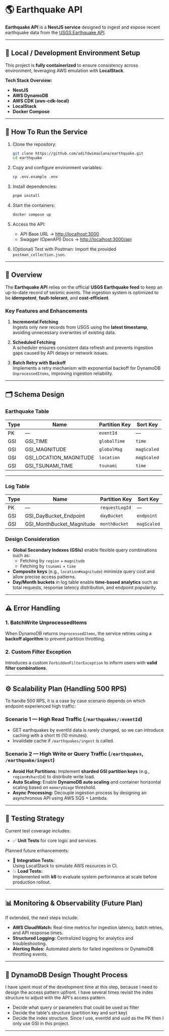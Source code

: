 # 🌎 Earthquake API

**Earthquake API** is a **NestJS service** designed to ingest and expose recent earthquake data from the [USGS Earthquake API](https://earthquake.usgs.gov/).  

---

## 🧱 Local / Development Environment Setup

This project is **fully containerized** to ensure consistency across environment, leveraging AWS emulation with **LocalStack**.

**Tech Stack Overview:**
- **NestJS**
- **AWS DynamoDB**
- **AWS CDK (aws-cdk-local)**
- **LocalStack**
- **Docker Compose**

---

## 🚀 How To Run the Service

1. Clone the repository:
   ```bash
   git clone https://github.com/adifdwimaulana/earthquake.git
   cd earthquake
   ```

2. Copy and configure environment variables:
   ```bash
   cp .env.example .env
   ```

3. Install dependencies:
   ```bash
   pnpm install
   ```

4. Start the containers:
   ```bash
   docker compose up
   ```

5. Access the API:
   - API Base URL → [http://localhost:3000](http://localhost:3000)
   - Swagger (OpenAPI) Docs → [http://localhost:3000/api](http://localhost:3000/api)

6. (Optional) Test with Postman:
   Import the provided `postman_collection.json`.

---

## 📖 Overview

The **Earthquake API** relies on the official **USGS Earthquake feed** to keep an up-to-date record of seismic events. The ingestion system is optimized to be **idempotent**, **fault-tolerant**, and **cost-efficient**.

### Key Features and Enhancements

1. **Incremental Fetching**  
   Ingests only *new* records from USGS using the **latest timestamp**, avoiding unnecessary overwrites of existing data.

2. **Scheduled Fetching**  
   A scheduler ensures consistent data refresh and prevents ingestion gaps caused by API delays or network issues.

3. **Batch Retry with Backoff**  
   Implements a retry mechanism with exponential backoff for DynamoDB `UnprocessedItems`, improving ingestion reliability.

---

## 🗂 Schema Design

### Earthquake Table

| Type | Name                     | Partition Key | Sort Key  |
|------|---------------------------|----------------|-----------|
| PK   | —                         | `eventId`      | —         |
| GSI  | GSI_TIME                 | `globalTime`   | `time`    |
| GSI  | GSI_MAGNITUDE            | `globalMag`    | `magScaled` |
| GSI  | GSI_LOCATION_MAGNITUDE   | `location`     | `magScaled` |
| GSI  | GSI_TSUNAMI_TIME         | `tsunami`      | `time`    |

---

### Log Table

| Type | Name                        | Partition Key | Sort Key   |
|------|-----------------------------|----------------|------------|
| PK   | —                           | `requestLogId` | —          |
| GSI  | GSI_DayBucket_Endpoint      | `dayBucket`    | `endpoint` |
| GSI  | GSI_MonthBucket_Magnitude   | `monthBucket`  | `magScaled` |

### Design Consideration

- **Global Secondary Indexes (GSIs)** enable flexible query combinations such as:
  - Fetching by `region` + `magnitude`
  - Fetching by `tsunami` + `time`
- **Composite keys** (e.g., `location#magnitude`) minimize query cost and allow precise access patterns.  
- **Day/Month buckets** in log table enable **time-based analytics** such as total requests, response latency distribution, and endpoint popularity.

---

## ⚠️ Error Handling

### 1. BatchWrite UnprocessedItems
When DynamoDB returns `UnprocessedItems`, the service retries using a **backoff algorithm** to prevent partition throttling.

### 2. Custom Filter Exception
Introduces a custom `ForbiddenFilterException` to inform users with **valid filter combinations**.

---

## ⚙️ Scalability Plan (Handling 500 RPS)

To handle 500 RPS, it is a case by case scenario depends on which endpoint experienced high traffic:

### Scenario 1 — High Read Traffic (`/earthquakes/:eventId`)
- GET earthquakes by eventId data is rarely changed, so we can introduce caching with a short ttl (10 minutes). 
- Invalidate cache if `/earthquakes/ingest` is called.

### Scenario 2 — High Write or Query Traffic (`/earthquakes`, `/earthquake/ingest`)
- **Avoid Hot Partitions:** Implement **sharded GSI partition keys** (e.g., `region#shardId`) to distribute write load.
- **Auto Scaling:** Enable **DynamoDB auto scaling** and container horizontal scaling based on `memoryUsage` threshold.
- **Async Processing:** Decouple ingestion process by designing an asynchronous API using AWS SQS + Lambda.

---

## 🧪 Testing Strategy

Current test coverage includes:
- ✅ **Unit Tests** for core logic and services.

Planned future enhancements:
- 🔄 **Integration Tests:**  
  Using LocalStack to simulate AWS resources in CI.
- 💥 **Load Tests:**  
  Implemented with **k6** to evaluate system performance at scale before production rollout.

---

## 📊 Monitoring & Observability (Future Plan)

If extended, the next steps include:
- **AWS CloudWatch:** Real-time metrics for ingestion latency, batch retries, and API response times.
- **Structured Logging:** Centralized logging for analytics and troubleshooting.
- **Alerting Rules:** Automated alerts for failed ingestions or DynamoDB throttling events.

---

## 🧠 DynamoDB Design Thought Process

I have spent most of the development time at this step, because I need to design the access pattern upfront. I have several times revisit the index structure to adjust with the API's access pattern.

- Decide what query or parameters that could be used as filter
- Decide the table's structure (partition key and sort key)
- Decide the index structure. Since I use, eventId and uuid as the PK then I only use GSI in this project.

---
